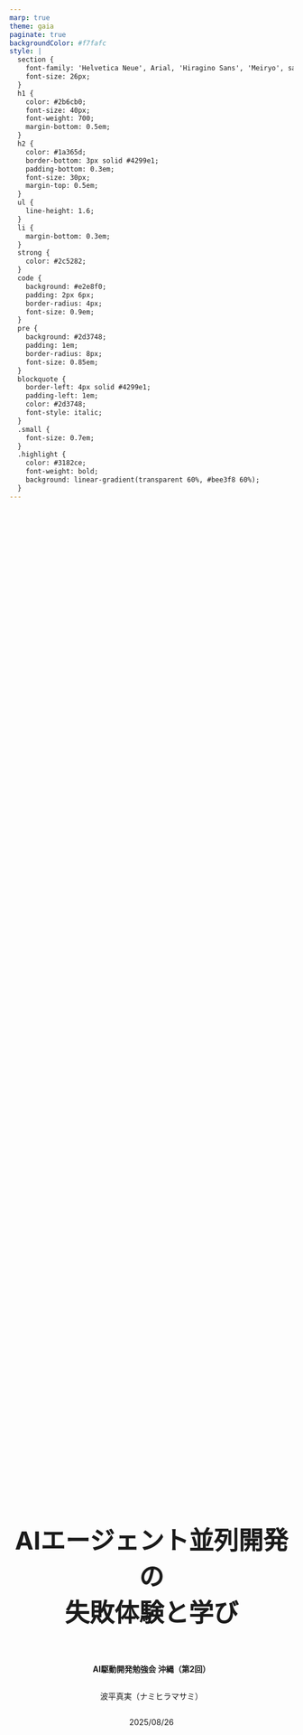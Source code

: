 ```yaml
---
marp: true
theme: gaia
paginate: true
backgroundColor: #f7fafc
style: |
  section {
    font-family: 'Helvetica Neue', Arial, 'Hiragino Sans', 'Meiryo', sans-serif;
    font-size: 26px;
  }
  h1 {
    color: #2b6cb0;
    font-size: 40px;
    font-weight: 700;
    margin-bottom: 0.5em;
  }
  h2 {
    color: #1a365d;
    border-bottom: 3px solid #4299e1;
    padding-bottom: 0.3em;
    font-size: 30px;
    margin-top: 0.5em;
  }
  ul {
    line-height: 1.6;
  }
  li {
    margin-bottom: 0.3em;
  }
  strong {
    color: #2c5282;
  }
  code {
    background: #e2e8f0;
    padding: 2px 6px;
    border-radius: 4px;
    font-size: 0.9em;
  }
  pre {
    background: #2d3748;
    padding: 1em;
    border-radius: 8px;
    font-size: 0.85em;
  }
  blockquote {
    border-left: 4px solid #4299e1;
    padding-left: 1em;
    color: #2d3748;
    font-style: italic;
  }
  .small {
    font-size: 0.7em;
  }
  .highlight {
    color: #3182ce;
    font-weight: bold;
    background: linear-gradient(transparent 60%, #bee3f8 60%);
  }
---
```


<!-- _class: lead -->
<!-- _paginate: false -->

<div style="display: flex; flex-direction: column; justify-content: center; align-items: center; height: 100%; text-align: center;">

<h1 style="font-size: 44px;">AIエージェント並列開発の<br>失敗体験と学び</h1>

<br>

**AI駆動開発勉強会 沖縄（第2回）**

波平真実（ナミヒラマサミ）

2025/08/26

</div>

---

# アジェンダ

1. **自己紹介** - なぜこの話をするか
2. **今回のチャレンジ** - 並列AI開発への挑戦
3. **期待と現実のギャップ** - 想定外の問題
4. **失敗の詳細** - 何が起きたか
5. **改善アプローチ** - 現在の取り組み
6. **学びと教訓** - 得られた知見

---

# 自己紹介

![bg right:30% fit](img/profile.png)

**波平真実（ナミヒラマサミ）**

- **株式会社ZENE** / テックリード（3〜4人の小規模チーム）
- **ゲノム解析ワークフロー・WEBアプリケーション開発**
  - 遺伝子診断システムの構築

**AI駆動開発のモチベーション**
- Claude CodeやCursorなどを利用しているが使いこなせてはいない
- センシティブな情報を扱うため品質を担保はMust
- その上でAI駆動開発の恩恵を受けて開発速度を上げたい

---

# 並列開発を行おうと思ったキッカケ

## Twitterで話題になっていた並列開発

- tmuxを使った複数エージェント同時実行するツイート
- 各ペインでエージェントがコミュニケーションをとりながら
- タスクを並列に処理する様子を見て面白そうと感じた

**→ 早速試してみることに**

---

# 開発対象

## ToB向け解析レポート進捗管理アプリケーション

新規開発予定のプロダクトのプロトタイプ

<div style="display: flex; justify-content: space-between;">
<div style="flex: 1;">

- **Next.js + AWSサーバレス構成**
- **主要機能**
  - ログイン / アカウント管理
  - 進捗管理
  - レポートファイル管理
  - 監査ログ

</div>
<div style="text-align: right;">

![width:300px](img/system_archtecture.png)

</div>
</div>

---

# エージェント構成

![bg right:40% fit](img/screen.gif)

## エージェント構成
- **リーダー × 1**：オーケストレーション担当
- **ワーカー × 3**：各機能の実装担当
- **利用ツール**：Claude Code + tmux
- **モデル**：Claude 3.5 Sonnet / Claude 3 Opus

---

# 開発フローのイメージ

![width:900px](img/development-flow.png)

**今回話す内容は並列実装の部分について**

---

# 期待していたこと

![bg right:45% contain](img/expected-gantt.png)

- **2-3回のやりとりでタスク完了**
- **待ち時間なしのスムーズな並列実行**
- **レビュー中も裏で次の実装が進む**
- **きれいに並列で進められる効率的な開発**

---

# 実際に起きたこと

![bg right:45% contain](img/actual-gantt.png)

- **暴走を防ぐため並列実行を停止**
  - 明らかにおかしな方針で実装
  - 依存関係が破綻
  - 一つずつ確認しないと危険

- **レビュー疲れで処理が滞留**
  - 複数のPRを同時レビューは困難
  - 結果的に順番に処理

---

# 何が起きたか：記憶喪失による混乱

## コンテキストウィンドウの限界
- 想定より早くコンテキスト上限に到達
- Auto Compactによる記憶喪失が頻発
- 設計と実装にズレが発生

## 連鎖的なカオス
- 後続エージェントが間違った前提で実装
- エラー修正も表面的な対処のみ
- **プロトタイプなのに負債まみれ**

---

# 何が起きたか（続き）

## エージェントの暴走
- スコープクリープ（勝手に機能追加）
- 開発原則を無視（YAGNI、DRY、KISS違反など）
- 同じような処理を重複して定義

## その他の問題
- **レビュー地獄に陥り** 頻繁なやりとりで気力枯渇
- しっかりコードを見れていないので実装を忘れがち
- **ビジネスクリティカルな部分は責任が持てない**

---

# うまくいった部分もある

## 並列でも成功した領域
- **UIやデザインは並列でもうまくいくことが多かった**
  - 一部コード重複があるくらい
- 非コア機能では十分な品質
- 動くものはなんだかんだ速く完成はする

---

# 改善アプローチ

## 反省点
- **直列で十分な品質を担保するフローの整備が不十分**
- 人のコストが高く、そのままでは並列開発はうまくいきそうにない

## 品質向上のための並列化
- **実装エージェントとレビューエージェントのペアプロ**
  - 設計に従って実装 / コーディング規約や整合性をチェック
- 別コンテキストで記憶喪失を防ぐ

<div class="small">

**※その他の施策案**
- 人間の処理能力を基準に並列度を調整
- その人の背景に応じたレビュー要約エージェントの追加 など

</div>

---

# 改善アプローチの効果

## 品質向上のための並列化の結果
- 体感的にコードの品質が向上
- **CodeRabbitのコメントや人のレビューのやりとりが半減**
- エージェント間の相互チェックが機能
- タスクサイズも適切に保たれPRの肥大化も防止

**まだ課題多いが方向性は良さそう**
- 完璧ではないが確実に改善
- 継続的な調整で更なる向上を期待

---

# 学び

## 並列実行について
- **まずは直列のフローを整備して人間の負荷を下げることが重要**
- 余力を増やして徐々にスケールするとよさそう
- 並列化で工夫する余地はまだまだありそう

## 副次的な学び
- **エージェントをチームとして自律させる試み**
  - AIの普段の使い方にもまだまだ改善の余地があることに気づいた
- **プロセス改善のきっかけ**
  少人数チームのため俗人化しがちだったため、
  各フェーズについてうまく回る仕組みを考える良い機会になった

---

<!-- _class: lead -->
<!-- _paginate: false -->

<div style="display: flex; flex-direction: column; justify-content: center; align-items: center; height: 100%;">

# ご清聴ありがとうございました

</div>
